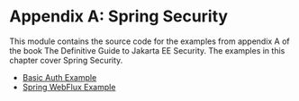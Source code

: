 # Appendix A: Spring Security

This module contains the source code for the examples from appendix A of the book The Definitive Guide to Jakarta EE Security. The examples in this chapter cover Spring Security.

 * [Basic Auth Example](basic-auth-example)
 * [Spring WebFlux Example](webflus-example)